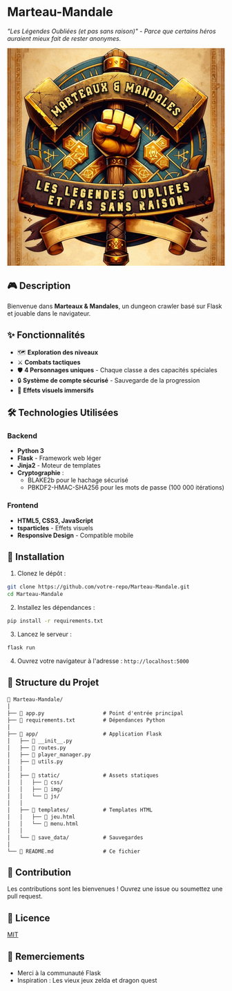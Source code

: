 # Marteau-Mandale
_"Les Légendes Oubliées (et pas sans raison)" - Parce que certains héros auraient mieux fait de rester anonymes._

![Logo du Jeu](app/static/img/logo.jpg)

## 🎮 Description

Bienvenue dans **Marteaux & Mandales**, un dungeon crawler basé sur Flask et jouable dans le navigateur. 

## ✨ Fonctionnalités

- 🗺️ **Exploration des niveaux**
- ⚔️ **Combats tactiques**
- 🛡️ **4 Personnages uniques** - Chaque classe a des capacités spéciales
- 🔒 **Système de compte sécurisé** - Sauvegarde de la progression
- 🌟 **Effets visuels immersifs**


## 🛠 Technologies Utilisées

### Backend
- **Python 3**
- **Flask** - Framework web léger
- **Jinja2** - Moteur de templates
- **Cryptographie** :
  - BLAKE2b pour le hachage sécurisé
  - PBKDF2-HMAC-SHA256 pour les mots de passe (100 000 itérations)

### Frontend
- **HTML5, CSS3, JavaScript**
- **tsparticles** - Effets visuels
- **Responsive Design** - Compatible mobile

## 🚀 Installation

1. Clonez le dépôt :
```bash
git clone https://github.com/votre-repo/Marteau-Mandale.git
cd Marteau-Mandale
```

2. Installez les dépendances :
```bash
pip install -r requirements.txt
```

3. Lancez le serveur :
```bash
flask run
```

4. Ouvrez votre navigateur à l'adresse : `http://localhost:5000`

## 📂 Structure du Projet

```
📁 Marteau-Mandale/
│
├── 📄 app.py                   # Point d'entrée principal
├── 📄 requirements.txt         # Dépendances Python
│
├── 📁 app/                     # Application Flask
│   ├── 📄 __init__.py          
│   ├── 📄 routes.py            
│   ├── 📄 player_manager.py    
│   ├── 📄 utils.py             
│   │
│   ├── 📁 static/              # Assets statiques
│   │   ├── 📁 css/
│   │   ├── 📁 img/
│   │   └── 📁 js/
│   │
│   ├── 📁 templates/           # Templates HTML
│   │   ├── 📄 jeu.html
│   │   └── 📄 menu.html
│   │
│   └── 📁 save_data/           # Sauvegardes
│
└── 📄 README.md                # Ce fichier
```

## 🤝 Contribution

Les contributions sont les bienvenues ! Ouvrez une issue ou soumettez une pull request.

## 📜 Licence

[MIT](LICENSE)

## 🙏 Remerciements

- Merci à la communauté Flask
- Inspiration : Les vieux jeux zelda et dragon quest
